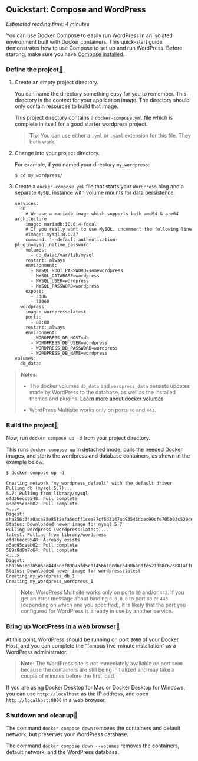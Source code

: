 <section class="section"><h1 id="title">Quickstart: Compose and WordPress</h1><p><em class="reading-time">Estimated reading time: 4 minutes</em></p>
                            <p>You can use Docker Compose to easily run WordPress in an isolated environment
built with Docker containers. This quick-start guide demonstrates how to use
Compose to set up and run WordPress. Before starting, make sure you have
<a href="/compose/install/">Compose installed</a>.</p>

<h3 id="define-the-project">Define the project<a href="#define-the-project" class="anchorLink">🔗</a></h3>

<ol>
  <li>
    <p>Create an empty project directory.</p>
    <p>You can name the directory something easy for you to remember.
This directory is the context for your application image. The
directory should only contain resources to build that image.</p>
    <p>This project directory contains a <code class="language-plaintext highlighter-rouge">docker-compose.yml</code> file which
is complete in itself for a good starter wordpress project.</p>
    <blockquote>
      <p><strong>Tip</strong>: You can use either a <code class="language-plaintext highlighter-rouge">.yml</code> or <code class="language-plaintext highlighter-rouge">.yaml</code> extension for
this file. They both work.</p>
    </blockquote>
  </li>
  <li>
    <p>Change into your project directory.</p>
    <p>For example, if you named your directory <code class="language-plaintext highlighter-rouge">my_wordpress</code>:</p>
    <div class="language-console highlighter-rouge"><div class="highlight"><pre class="highlight"><code><span class="gp">$</span><span class="w"> </span><span class="nb">cd </span>my_wordpress/
</code></pre></div>    </div>
  </li>
  <li>
    <p>Create a <code class="language-plaintext highlighter-rouge">docker-compose.yml</code> file that starts your
<code class="language-plaintext highlighter-rouge">WordPress</code> blog and a separate <code class="language-plaintext highlighter-rouge">MySQL</code> instance with volume
mounts for data persistence:</p>
    <div class="language-yaml highlighter-rouge"><div class="highlight"><pre class="highlight"><code><span class="na">services</span><span class="pi">:</span>
  <span class="na">db</span><span class="pi">:</span>
    <span class="c1"># We use a mariadb image which supports both amd64 &amp; arm64 architecture</span>
    <span class="na">image</span><span class="pi">:</span> <span class="s">mariadb:10.6.4-focal</span>
    <span class="c1"># If you really want to use MySQL, uncomment the following line</span>
    <span class="c1">#image: mysql:8.0.27</span>
    <span class="na">command</span><span class="pi">:</span> <span class="s1">'</span><span class="s">--default-authentication-plugin=mysql_native_password'</span>
    <span class="na">volumes</span><span class="pi">:</span>
      <span class="pi">-</span> <span class="s">db_data:/var/lib/mysql</span>
    <span class="na">restart</span><span class="pi">:</span> <span class="s">always</span>
    <span class="na">environment</span><span class="pi">:</span>
      <span class="pi">-</span> <span class="s">MYSQL_ROOT_PASSWORD=somewordpress</span>
      <span class="pi">-</span> <span class="s">MYSQL_DATABASE=wordpress</span>
      <span class="pi">-</span> <span class="s">MYSQL_USER=wordpress</span>
      <span class="pi">-</span> <span class="s">MYSQL_PASSWORD=wordpress</span>
    <span class="na">expose</span><span class="pi">:</span>
      <span class="pi">-</span> <span class="m">3306</span>
      <span class="pi">-</span> <span class="m">33060</span>
  <span class="na">wordpress</span><span class="pi">:</span>
    <span class="na">image</span><span class="pi">:</span> <span class="s">wordpress:latest</span>
    <span class="na">ports</span><span class="pi">:</span>
      <span class="pi">-</span> <span class="s">80:80</span>
    <span class="na">restart</span><span class="pi">:</span> <span class="s">always</span>
    <span class="na">environment</span><span class="pi">:</span>
      <span class="pi">-</span> <span class="s">WORDPRESS_DB_HOST=db</span>
      <span class="pi">-</span> <span class="s">WORDPRESS_DB_USER=wordpress</span>
      <span class="pi">-</span> <span class="s">WORDPRESS_DB_PASSWORD=wordpress</span>
      <span class="pi">-</span> <span class="s">WORDPRESS_DB_NAME=wordpress</span>
<span class="na">volumes</span><span class="pi">:</span>
  <span class="na">db_data</span><span class="pi">:</span>
</code></pre></div>    </div>
  </li>
</ol>
<blockquote class="note-vanilla">
  <p><strong>Notes</strong>:</p>
  <ul>
    <li>
      <p>The docker volumes <code class="language-plaintext highlighter-rouge">db_data</code> and <code class="language-plaintext highlighter-rouge">wordpress_data</code> persists updates made by WordPress
   to the database, as well as the installed themes and plugins. <a href="/storage/volumes/">Learn more about docker volumes</a></p>
    </li>
    <li>
      <p>WordPress Multisite works only on ports <code class="language-plaintext highlighter-rouge">80</code> and <code class="language-plaintext highlighter-rouge">443</code>.</p>
    </li>
  </ul>
</blockquote>
<h3 id="build-the-project">Build the project<a href="#build-the-project" class="anchorLink">🔗</a></h3>
<p>Now, run <code class="language-plaintext highlighter-rouge">docker compose up -d</code> from your project directory.</p>
<p>This runs <a href="/engine/reference/commandline/compose_up/"><code class="language-plaintext highlighter-rouge">docker compose up</code></a> in detached mode, pulls
the needed Docker images, and starts the wordpress and database containers, as shown in
the example below.</p>
<div class="language-console highlighter-rouge"><div class="highlight"><pre class="highlight"><code><span class="gp">$</span><span class="w"> </span>docker compose up <span class="nt">-d</span>
<span class="go">
Creating network "my_wordpress_default" with the default driver
Pulling db (mysql:5.7)...
5.7: Pulling from library/mysql
efd26ecc9548: Pull complete
a3ed95caeb02: Pull complete
</span><span class="c">&lt;...&gt;
</span><span class="go">Digest: sha256:34a0aca88e85f2efa5edff1cea77cf5d3147ad93545dbec99cfe705b03c520de
Status: Downloaded newer image for mysql:5.7
Pulling wordpress (wordpress:latest)...
latest: Pulling from library/wordpress
efd26ecc9548: Already exists
a3ed95caeb02: Pull complete
589a9d9a7c64: Pull complete
</span><span class="c">&lt;...&gt;
</span><span class="go">Digest: sha256:ed28506ae44d5def89075fd5c01456610cd6c64006addfe5210b8c675881aff6
Status: Downloaded newer image for wordpress:latest
Creating my_wordpress_db_1
Creating my_wordpress_wordpress_1
</span></code></pre></div></div>
<blockquote>
  <p><strong>Note</strong>: WordPress Multisite works only on ports <code class="language-plaintext highlighter-rouge">80</code> and/or <code class="language-plaintext highlighter-rouge">443</code>.
If you get an error message about binding <code class="language-plaintext highlighter-rouge">0.0.0.0</code> to port <code class="language-plaintext highlighter-rouge">80</code> or <code class="language-plaintext highlighter-rouge">443</code>
(depending on which one you specified), it is likely that the port you
configured for WordPress is already in use by another service.</p>
</blockquote>
<h3 id="bring-up-wordpress-in-a-web-browser">Bring up WordPress in a web browser<a href="#bring-up-wordpress-in-a-web-browser" class="anchorLink">🔗</a></h3>
<p>At this point, WordPress should be running on port <code class="language-plaintext highlighter-rouge">8000</code> of your Docker Host,
and you can complete the “famous five-minute installation” as a WordPress
administrator.</p>
<blockquote>
  <p><strong>Note</strong>: The WordPress site is not immediately available on port <code class="language-plaintext highlighter-rouge">8000</code>
because the containers are still being initialized and may take a couple of
minutes before the first load.</p>
</blockquote>
<p>If you are using Docker Desktop for Mac or Docker Desktop for Windows, you can use
<code class="language-plaintext highlighter-rouge">http://localhost</code> as the IP address, and open <code class="language-plaintext highlighter-rouge">http://localhost:8000</code> in a web
browser.</p>
<h3 id="shutdown-and-cleanup">Shutdown and cleanup<a href="#shutdown-and-cleanup" class="anchorLink">🔗</a></h3>
<p>The command <code class="language-plaintext highlighter-rouge">docker compose down</code> removes the
containers and default network, but preserves your WordPress database.</p>
<p>The command <code class="language-plaintext highlighter-rouge">docker compose down --volumes</code> removes the containers, default
network, and the WordPress database.</p>